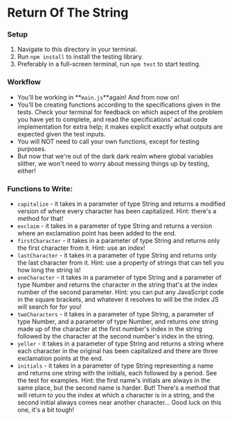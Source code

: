 # Return Of The String

### Setup

1. Navigate to this directory in your terminal.
2. Run `npm install` to install the testing library.
3. Preferably in a full-screen terminal, run `npm test` to start testing.


### Workflow

* You'll be working in **`main.js`**again! And from now on!
* You'll be creating functions according to the specifications given in the tests. Check your terminal for feedback on which aspect of the problem you have yet to complete, and read the specifications' actual code implementation for extra help; it makes explicit exactly what outputs are expected given the test inputs.
* You will NOT need to call your own functions, except for testing purposes.
* But now that we're out of the dark dark realm where global variables slither, we won't need to worry about messing things up by testing, either!


### Functions to Write:

* `capitalize` - it takes in a parameter of type String and returns a modified version of where every character has been capitalized. Hint: there's a method for that!
* `exclaim` - it takes in a parameter of type String and returns a version where an exclamation point has been added to the end.
* `firstCharacter` - it takes in a parameter of type String and returns only the first character from it. Hint: use an index!
* `lastCharacter` - it takes in a parameter of type String and returns only the last character from it. Hint: use a property of strings that can tell you how long the string is!
* `oneCharacter` - it takes in a parameter of type String and a parameter of type Number and returns the character in the string that's at the index number of the second parameter. Hint: you can put any JavaScript code in the square brackets, and whatever it resolves to will be the index JS will search for for you!
* `twoCharacters` - it takes in a parameter of type String, a parameter of type Number, and a parameter of type Number, and returns *one* string made up of the character at the first number's index in the string followed by the character at the second number's index in the string.
* `yeller` - it takes in a parameter of type String and returns a string where each character in the original has been capitalized and there are three exclamation points at the end.
* `initials` - it takes in a parameter of type String representing a name and returns one string with the initials, each followed by a period. See the test for examples. Hint: the first name's initials are always in the same place, but the second name is harder. But! There's a method that will return to you the index at which a character is in a string, and the second initial always comes near another character... Good luck on this one, it's a bit tough!